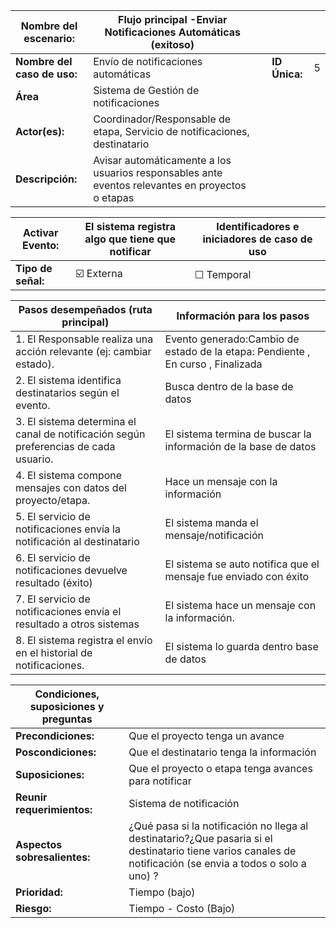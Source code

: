 | **Nombre del escenario:**|Flujo principal -Enviar Notificaciones Automáticas (exitoso) | | | |
|---|---|---|---|---|
| **Nombre del caso de uso:** |Envío de notificaciones automáticas  | | **ID Única:** | 5 |
| **Área** |Sistema de Gestión de notificaciones | | | |
| **Actor(es):** | Coordinador/Responsable de etapa, Servicio de notificaciones, destinatario| | | |
| **Descripción:** |  Avisar automáticamente a los usuarios responsables ante eventos relevantes en proyectos o etapas| | | |

| **Activar Evento:** | El sistema registra algo que tiene que notificar  | **Identificadores e iniciadores de caso de uso** |
|---|---|---|
| **Tipo de señal:** | ☑️ Externa | ☐ Temporal | |

| **Pasos desempeñados (ruta principal)** | **Información para los pasos** |
|---|---|
| 1. El Responsable realiza una acción relevante (ej: cambiar estado).|Evento generado:Cambio de estado de la etapa: Pendiente , En curso , Finalizada  |  
| 2. El sistema identifica destinatarios según el evento. | Busca dentro de la base de datos  |
| 3. El sistema determina el canal de notificación según preferencias de cada usuario.|El sistema termina de buscar la información  de la base de datos |
| 4. El sistema compone mensajes con datos del proyecto/etapa. |Hace un mensaje con la información  |
| 5. El servicio de notificaciones envía la notificación al destinatario |El sistema manda el mensaje/notificación |
| 6. El servicio de notificaciones devuelve resultado (éxito) | El sistema se auto notifica que el mensaje fue enviado con éxito  |
| 7. El servicio de notificaciones envía el resultado a otros sistemas|El sistema hace un mensaje con la información.| 
| 8. El sistema registra el envío en el historial de notificaciones. | El sistema lo guarda dentro base de datos |

| **Condiciones, suposiciones y preguntas** | |
|---|---|
| **Precondiciones:** | Que el proyecto tenga un avance |
| **Poscondiciones:** | Que el destinatario tenga la información |
| **Suposiciones:** | Que el proyecto o etapa tenga avances para notificar |
| **Reunir requerimientos:** | Sistema de notificación |
| **Aspectos sobresalientes:** | ¿Qué pasa si la notificación no llega al destinatario?¿Que pasaria si el destinatario tiene varios canales de notificación (se envia a todos o solo a uno) ?|
| **Prioridad:** | Tiempo (bajo) |                 
| **Riesgo:** | Tiempo - Costo (Bajo) |

